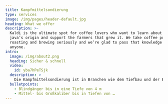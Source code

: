```yaml
---
title: Kampfmittelsondierung
type: services
image: /img/pages/header-default.jpg
heading: What we offer
description: >-
  Kaldi is the ultimate spot for coffee lovers who want to learn about their
  java’s origin and support the farmers that grew it. We take coffee production,
  roasting and brewing seriously and we’re glad to pass that knowledge to
  anyone.
intro:
  image: /img/about2.png
  heading: Sicher & schnell
  video:
    id: yba7hPeTSjk
  description: >
    Die Kampfmittelsondierung ist in Branchen wie dem Tiefbau und der Energieversorgung als vorbereitende Maßnahme bei Bauvorhaben maßgeblich. Eine gefahrenfreie Durchführung von Bauvorhaben kann nur dann erfolgen, wenn Munitionsaltlasten im Untergrund zuvor lokalisiert undgeborgen wurden.<br>Die drohnengestützte Sondierung von ASDRO detektiert sicher:
  bulletpoints:
    - Blindgänger bis in eine Tiefe von 4 m
    - Mittel- bis Großkaliber bis in Tiefen von …
---
```

